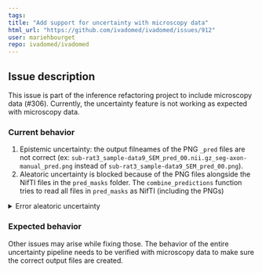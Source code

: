 ```yaml
---
tags: 
title: "Add support for uncertainty with microscopy data"
html_url: "https://github.com/ivadomed/ivadomed/issues/912"
user: mariehbourget
repo: ivadomed/ivadomed
---
```


## Issue description
This issue is part of the inference refactoring project to include microscopy data (#306). Currently, the uncertainty feature is not working as expected with microscopy data.

### Current behavior
1. Epistemic uncertainty: the output filneames of the PNG `_pred` files are not correct (ex: `sub-rat3_sample-data9_SEM_pred_00.nii.gz_seg-axon-manual_pred.png` instead of `sub-rat3_sample-data9_SEM_pred_00.png`).
2. Aleatoric uncertainty is blocked because of the PNG files alongside the NifTI files in the `pred_masks` folder. The `combine_predictions` function tries to read all files in `pred_masks` as NifTI (including the PNGs)
<details>
<summary> Error aleatoric uncertainty </summary>

```
Error: Traceback (most recent call last):
  File "/home/mhbourget/venv-ivadomed-38c/bin/ivadomed", line 11, in <module>
    load_entry_point('ivadomed', 'console_scripts', 'ivadomed')()
  File "/home/mhbourget/code/ivadomed/ivadomed/main.py", line 566, in run_main
    run_command(context=context,
  File "/home/mhbourget/code/ivadomed/ivadomed/main.py", line 470, in run_command
    pred_metrics = imed_testing.test(model_params=model_params,
  File "/home/mhbourget/code/ivadomed/ivadomed/testing.py", line 83, in test
    imed_uncertainty.run_uncertainty(ifolder=path_3Dpred)
  File "/home/mhbourget/code/ivadomed/ivadomed/uncertainty.py", line 45, in run_uncertainty
    combine_predictions(fname_pred_lst, fname_pred, fname_soft, thr=thr)
  File "/home/mhbourget/code/ivadomed/ivadomed/uncertainty.py", line 72, in combine_predictions
    mc_data = np.array([nib.load(fname).get_fdata() for fname in fname_lst])
  File "/home/mhbourget/code/ivadomed/ivadomed/uncertainty.py", line 72, in <listcomp>
    mc_data = np.array([nib.load(fname).get_fdata() for fname in fname_lst])
  File "/home/mhbourget/venv-ivadomed-38c/lib/python3.8/site-packages/nibabel/loadsave.py", line 55, in load
    raise ImageFileError(f'Cannot work out file type of "{filename}"')
nibabel.filebasedimages.ImageFileError: Cannot work out file type of "log_microscopy_sem_uncertainty/pred_masks/sub-rat3_sample-data9_SEM_pred_00.nii.gz_seg-axon-manual_pred.png"
```
</details>

### Expected behavior
Other issues may arise while fixing those. The behavior of the entire uncertainty pipeline needs to be verified with microscopy data to make sure the correct output files are created.